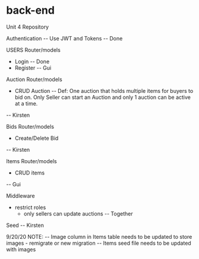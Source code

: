 # back-end
Unit 4 Repository


Authentication
    -- Use JWT and Tokens -- Done

USERS Router/models
 * Login -- Done
 * Register -- Gui


Auction Router/models
 * CRUD Auction
 -- Def: One auction that holds multiple items for buyers to bid on. Only Seller can start an Auction and only 1 auction can be active at a time.

-- Kirsten

Bids Router/models
 * Create/Delete Bid

-- Kirsten

Items Router/models
 * CRUD items

-- Gui

Middleware
 * restrict roles
    - only sellers can update auctions
-- Together

Seed
 -- Kirsten

9/20/20 NOTE: 
 -- Image column in Items table needs to be updated to store images - remigrate or new migration
 -- Items seed file needs to be updated with images